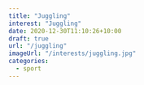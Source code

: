 ```yaml
---
title: "Juggling"
interest: "Juggling"
date: 2020-12-30T11:10:26+10:00
draft: true
url: "/juggling"
imageUrl: "/interests/juggling.jpg"
categories:
  - sport
---
```

